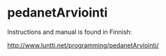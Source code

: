 # pedanetArviointi

Instructions and manual is found in Finnish:

http://www.luntti.net/programming/pedanetArviointi/
